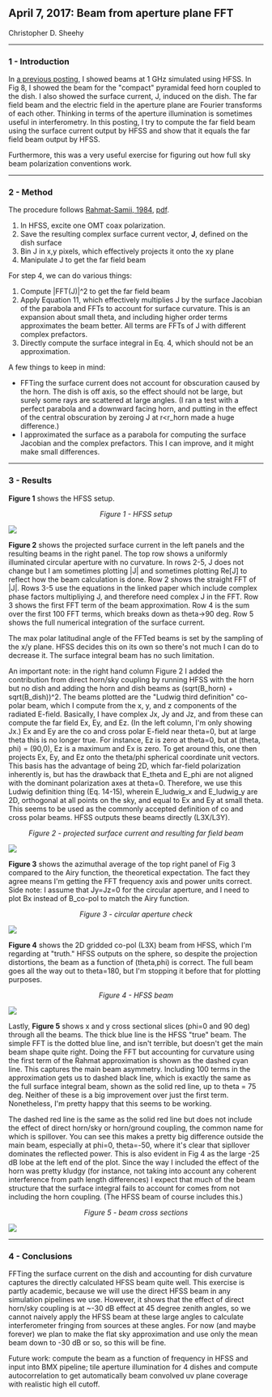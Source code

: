 ## April 7, 2017: Beam from aperture plane FFT
Christopher D. Sheehy
<hr>

### 1 - Introduction

In [a previous posting](../20170323_beam_sims/index.md), I showed beams at 1 GHz
simulated using HFSS. In Fig 8, I showed the beam for the "compact" pyramidal
feed horn coupled to the dish. I also showed the surface current, J, induced on
the dish. The far field beam and the electric field in the aperture plane are
Fourier transforms of each other. Thinking in terms of the aperture illumination
is sometimes useful in interferometry. In this posting, I try to compute the far
field beam using the surface current output by HFSS and show that it equals the
far field beam output by HFSS.

Furthermore, this was a very useful exercise for figuring out how full sky
beam polarization conventions work.

<hr>

### 2 - Method

The procedure follows [Rahmat-Samii,
1984](http://ieeexplore.ieee.org/document/7768593/), [pdf](rds2368.pdf). 

1. In HFSS, excite one OMT coax polarization.
2. Save the resulting complex surface current vector, **J**, defined on the dish
  surface 
3. Bin J in x,y pixels, which effectively projects it onto the xy plane
4. Manipulate J to get the far field beam

For step 4, we can do various things:
1. Compute |FFT(J)|^2 to get the far field beam
2. Apply Equation 11, which effectively multiplies J by the surface Jacobian of
  the parabola and FFTs to account for surface curvature. This is an expansion
  about small theta, and including higher order terms approximates the beam
  better. All terms are FFTs of J with different complex prefactors.
3. Directly compute the surface integral in Eq. 4, which should not be an
  approximation. 	   

A few things to keep in mind:

- FFTing the surface current does not account for obscuration caused by the
  horn. The dish is off axis, so the effect should not be large, but surely some
  rays are scattered at large angles. (I ran a test with a perfect parabola and
  a downward facing horn, and putting in the effect of the central obscuration
  by zeroing J at r<r_horn made a huge difference.)
- I approximated the surface as a parabola for computing the surface Jacobian
  and the complex prefactors. This I can improve, and it might make small
  differences. 

<hr>

### 3 - Results

**Figure 1** shows the HFSS setup.

<center><i>Figure 1 - HFSS setup</i></center>


![](Screenshot.png)


**Figure 2** shows the projected surface current in the left panels and the
  resulting beams in the right panel. The top row shows a uniformly illuminated
  circular aperture with no curvature. In rows 2-5, J does not change but I am
  sometimes plotting |J| and sometimes plotting Re[J] to reflect how the beam
  calculation is done. Row 2 shows the straight FFT of |J|. Rows 3-5 use the
  equations in the linked paper which include complex phase factors multipliying J, and therefore
  need complex J in the FFT. Row 3 shows the first FFT term of the beam approximation. Row 4 is
  the sum over the first 100 FFT terms, which breaks down as theta->90 deg. Row 5 shows the full numerical
  integration of the surface current.

The max polar latitudinal angle of the FFTed beams is set by the sampling of the x/y plane. HFSS
decides this on its own so there's not much I can do to decrease it. The surface
integral beam has no such limitation.

An important note: in the right hand column Figure 2 I added the contribution from direct horn/sky coupling by running
HFSS with the horn but no dish and adding the horn and dish beams as (sqrt(B_horn) +
sqrt(B_dish))^2. The beams plotted are the "Ludwig third definition" co-polar beam,
which I compute from the x, y, and z components of the radiated E-field. Basically, I have complex Jx, Jy
and Jz, and from these can compute the far field Ex, Ey, and Ez. (In the left column, I'm only
showing Jx.) Ex and Ey are the co and cross
polar E-field near theta=0, but at large theta this is no longer true. For instance, Ez is zero
at theta=0, but at (theta, phi) = (90,0), Ez is a maximum and Ex is zero. To get
around this, one then projects Ex, Ey, and Ez onto the theta/phi spherical coordinate unit vectors. 
This basis has the advantage of being 2D, which far-field polarization inherently is, but 
has the drawback that E_theta and E_phi are not aligned
with the dominant polarization axes at theta=0. Therefore, we use this Ludwig definition thing 
(Eq. 14-15), wherein E_ludwig_x and E_ludwig_y
are 2D, orthogonal at all points on the sky, and equal to Ex and Ey at small theta. 
This seems to be used as the commonly accepted definition of co and cross polar
beams. HFSS outputs these beams directly (L3X/L3Y).


<center><i>Figure 2 - projected surface current and resulting far field beam</i></center>

![](beam_fig1.png)

**Figure 3** shows the azimuthal average of the top right panel of Fig 3
  compared to the Airy function, the theoretical expectation. The fact they
  agree means I'm getting the FFT frequency axis and power units correct. Side
  note: I assume that Jy=Jz=0 for the circular aperture, and I need to plot Bx
  instead of B_co-pol to match the Airy function. 

<center><i>Figure 3 - circular aperture check</i></center>

![](beam_fig3.png)


**Figure 4** shows the 2D gridded co-pol (L3X) beam from HFSS, which I'm regarding at
  "truth." HFSS outputs on the sphere, so despite the projection distortions, the beam as a function of (theta,phi) is correct. The full beam goes all
  the way out to theta=180, but I'm stopping it before that for plotting purposes.

<center><i>Figure 4 - HFSS beam</i></center>

![](beam_fig2.png)



Lastly, **Figure 5** shows x and y cross sectional slices (phi=0 and 90 deg) through all
the beams. The thick blue line is the HFSS "true" beam. The simple FFT is the
dotted blue line, and isn't terrible, but doesn't get the main beam shape quite
right. Doing the FFT but accounting for curvature using the first term of the
Rahmat approximation is shown as the dashed cyan line. This captures the main
beam asymmetry. Including 100 terms in the approximation gets us to dashed black
line, which is exactly the same as the full surface integral beam, shown as the solid red line,
up to theta = 75 deg. Neither of these is a big improvement over just the first term. Nonetheless,
I'm pretty happy that this seems to be working.

The dashed red line is the same as the solid red line but does not include the effect of
direct horn/sky or horn/ground coupling, the common name for which is spillover. You can see this makes a pretty big
difference outside the main beam, especially at phi=0, theta=-50, where it's clear that sipllover dominates 
the reflected power. This is also evident in Fig 4 as the large -25 dB lobe
at the left end of the plot. Since the way I included the effect of the horn was
pretty kludgy (for instance, not taking into account any coherent interference
from path length differences) I expect that much of the beam structure that the
surface integral fails to account for comes from not including the horn
coupling. (The HFSS beam of course includes this.)

<center><i>Figure 5 - beam cross sections</i></center>

![](beam_fig4.png)


<hr>

### 4 - Conclusions

FFTing the surface current on the dish and accounting for dish curvature
captures the directly calculated HFSS beam quite well. This exercise is partly
academic, because we will use the direct HFSS beam in any simulation pipelines
we use. However, it shows that the effect of direct horn/sky coupling is at ~-30
dB effect at 45 degree zenith angles, so we cannot naively apply the HFSS beam
at these large angles to calculate interferometer fringing from sources at these
angles. For now (and maybe forever) we plan to make the flat sky approximation
and use only the mean beam down to -30 dB or so, so this will be fine.

Future work: compute the beam as a function of frequency in HFSS and input into
BMX pipeline; tile aperture illumination for 4 dishes and compute autocorrelation to get
automatically beam convolved uv plane coverage with realistic high ell cutoff. 



<!--

One panel

<p>
<center>
<table border="1" cellpadding="0" cellspacing="0">
<tr><td>
  <table border="0" cellpadding="5" cellspacing="0">
  <tr><th>Fig.&nbsp;1&nbsp;-</th>
      <th>Figure title</th>
  </tr>
  <tr><td>&nbsp;</td>
      <td><a href="fig_1.png"><img src="fig_1.png"></a></td>
  </tr>
  </table>
</td></tr>
</table>
</center>

Two panel

<p>
<center>
<table border="1" cellpadding="0" cellspacing="0">
<tr><td>
  <table border="0" cellpadding="5" cellspacing="0">
  <tr><th rowspan="2">Fig.&nbsp;1&nbsp;-</th>
      <th colspan="2">Figure title</th>
  </tr>
  <tr><td align="center"><b>a. </b> label a</td>
      <td align="center"><b>b. </b> label b</td>
  </tr>
  <tr><td>&nbsp;</td>
      <td><img src="fig_1.png"></td>
      <td><img src="fig_2.png"></td>
  </tr>
  </table>
</td></tr>
</table>
</center>

Three panel

<p>
<b>Fig 1 - Figure title</b>
<table border="1">
<tr><th>a - label 1
<th>b - label 2
<th>c - label 3
<tr>
<td><a href="fig_1.png"><img src="fig_1.png"></a>
<td><a href="fig_2.png"><img src="fig_2.png"></a>
<td><a href="fig_3.png"><img src="fig_3.png"></a>
</table>

-->
